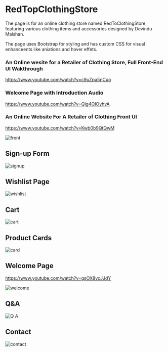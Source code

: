 # RedTopClothingStore

The page is for an online clothing store named RedToClothingStore, featuring various clothing items and accessories designed by Devindu Malshan.

The page uses Bootstrap for styling and has custom CSS for visual enhanceents like aniations and hover effets.

### An Online wesite for a Retailer of Clothing Store, Full Front-End UI Wakthrough

https://www.youtube.com/watch?v=c9uZpa5nCuo

### Welcome Page with Introduction Audio

https://www.youtube.com/watch?v=Qlg4OIOyhvA

### An Online Website For A Retailer of Clothing Front UI

https://www.youtube.com/watch?v=Kwb0b9QtQwM

![front](https://github.com/devindu22/RedTopClothingStore/assets/114844896/86b0a758-9c41-4d97-a5a5-a24535aff036)

## Sign-up Form

![signup](https://github.com/devindu22/RedTopClothingStore/assets/114844896/537acf47-d568-4c9f-9794-9a7a6395c17a)

## Wishlist Page

![wishlist](https://github.com/devindu22/RedTopClothingStore/assets/114844896/d6f92a73-d502-498e-91f2-9517d15a6042)

## Cart

![cart](https://github.com/devindu22/RedTopClothingStore/assets/114844896/d8b4d925-f841-4d7e-9a86-9911dbec5762)

## Product Cards

![card](https://github.com/devindu22/RedTopClothingStore/assets/114844896/90848b3d-a849-43eb-8db3-b4697a9d5ebd)

## Welcome Page

https://www.youtube.com/watch?v=gsOX8vcJJdY

![welcome](https://github.com/devindu22/RedTopClothingStore/assets/114844896/81bbecb0-20d2-437d-9ff7-8fbe48f1a5c9)

## Q&A

![Q A](https://github.com/devindu22/RedTopClothingStore/assets/114844896/261d2948-aa0d-41f5-ad84-40ef6c8a4438)

## Contact

![contact](https://github.com/devindu22/RedTopClothingStore/assets/114844896/eceb6bfb-5f49-4cff-ba2a-a46ddf0098e3)

